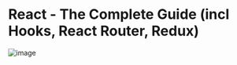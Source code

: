 # React - The Complete Guide (incl Hooks, React Router, Redux)
![image](https://user-images.githubusercontent.com/103274587/186241271-66bf615e-78d9-4cf6-b3f4-d63e00547895.png)
